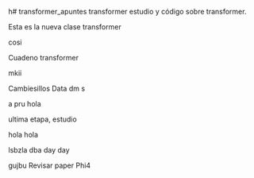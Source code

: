 h# transformer_apuntes
transformer
estudio y código sobre transformer.

Esta es la nueva clase transformer

cosi

Cuadeno transformer

mkii

Cambiesillos Data
dm s

a pru
hola


ultima etapa, estudio 

hola hola

lsbzla
dba
day day

gujbu
Revisar paper Phi4

